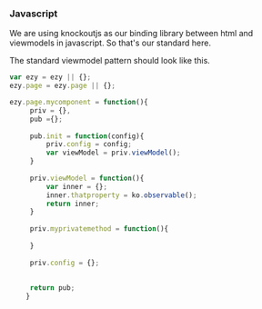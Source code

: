 ### Javascript

We are using knockoutjs as our binding library between html and viewmodels in javascript.
So that's our standard here.

The standard viewmodel pattern should look like this.

```javascript
var ezy = ezy || {};
ezy.page = ezy.page || {};

ezy.page.mycomponent = function(){
	 priv = {},
	 pub ={};
	 	 	 	 
	 pub.init = function(config){
		 priv.config = config;
		 var viewModel = priv.viewModel();
	 }
	 
	 priv.viewModel = function(){
		 var inner = {};
		 inner.thatproperty = ko.observable();
		 return inner;
	 }
	 
	 priv.myprivatemethod = function(){
		 
	 }
	 
	 priv.config = {};
	 
	 
	 return pub;
	}
```